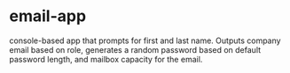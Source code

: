 # email-app
console-based app that prompts for first and last name. Outputs company email based on role, generates a random password based on default password length, and mailbox capacity for the email.
